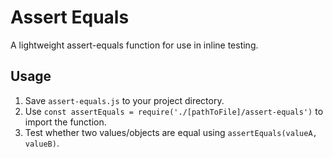 # Assert Equals
A lightweight assert-equals function for use in inline testing.

## Usage
1. Save ```assert-equals.js``` to your project directory.
2. Use ```const assertEquals = require('./[pathToFile]/assert-equals')``` to import the function.
3. Test whether two values/objects are equal using ```assertEquals(valueA, valueB)```.

